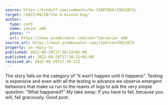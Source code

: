 ```yaml
---
source: https://kinduff.com/comments/hn-33007864/33022073/
target: /2022/09/28/the-4-minute-bug/
author:
  type: card
  name: javier_e06
  photo: ""
  url: https://news.ycombinator.com/user?id=javier_e06
source_url: https://news.ycombinator.com/item?id=33022073
property: in-reply-to
published: 2022-09-29T17:30:22+02:00
published_at: 2022-09-29T17:30:22+02:00
received_at: 2022-09-29T17:30:11Z
---
```


The story falls on the category of “it won’t happen until it happens”. Testing is expensive and even with all the testing in advance we observe emergent behaviors that make us run to the reams of logs to ask the very simple question: “What happened?” My take away: If you have to fail, because you will, fail graciously. Good post.